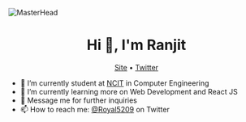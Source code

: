 ![MasterHead](https://thumbs.gfycat.com/BetterHandmadeGull-size_restricted.gif)
<h1 align="center">Hi 👋, I'm Ranjit</h1>
<p align="center">
  <a href="https://www.chaudharyranjit.com.np">Site</a> •
  <a href="https://twitter.com/Royal5209">Twitter</a>
</p>


- 🔭 I’m currently student at [NCIT](https://ncit.edu.np) in Computer Engineering
- 🌱 I’m currently learning more on Web Development and React JS
- 💬 Message me for further inquiries
- 📫 How to reach me: [@Royal5209](https://twitter.com/Royal5209) on Twitter
